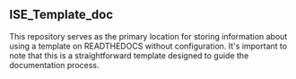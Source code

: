 
## ISE_Template_doc

This repository serves as the primary location for storing information about using a template on READTHEDOCS without configuration. It's important to note that this is a straightforward template designed to guide the documentation process.